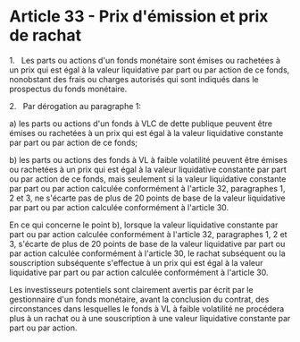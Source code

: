 # Article 33 - Prix d'émission et prix de rachat


1.   Les parts ou actions d'un fonds monétaire sont émises ou rachetées à un prix qui est égal à la valeur liquidative par part ou par action de ce fonds, nonobstant des frais ou charges autorisés qui sont indiqués dans le prospectus du fonds monétaire.

2.   Par dérogation au paragraphe 1:

a) les parts ou actions d'un fonds à VLC de dette publique peuvent être émises ou rachetées à un prix qui est égal à la valeur liquidative constante par part ou par action de ce fonds;

b) les parts ou actions des fonds à VL à faible volatilité peuvent être émises ou rachetées à un prix qui est égal à la valeur liquidative constante par part ou par action de ce fonds, mais seulement si la valeur liquidative constante par part ou par action calculée conformément à l'article 32, paragraphes 1, 2 et 3, ne s'écarte pas de plus de 20 points de base de la valeur liquidative par part ou par action calculée conformément à l'article 30.

En ce qui concerne le point b), lorsque la valeur liquidative constante par part ou par action calculée conformément à l'article 32, paragraphes 1, 2 et 3, s'écarte de plus de 20 points de base de la valeur liquidative par part ou par action calculée conformément à l'article 30, le rachat subséquent ou la souscription subséquente s'effectue à un prix qui est égal à la valeur liquidative par part ou par action calculée conformément à l'article 30.

Les investisseurs potentiels sont clairement avertis par écrit par le gestionnaire d'un fonds monétaire, avant la conclusion du contrat, des circonstances dans lesquelles le fonds à VL à faible volatilité ne procédera plus à un rachat ou à une souscription à une valeur liquidative constante par part ou par action.
